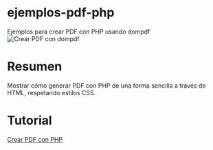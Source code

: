 
# ejemplos-pdf-php

Ejemplos para crear PDF con PHP usando dompdf
![Crear PDF con dompdf](https://parzibyte.me/blog/wp-content/uploads/2019/12/HTML-a-PDF-con-PHP-usando-dompdf-y-Bootstrap.png)

# Resumen
Mostrar cómo generar PDF con PHP de una forma sencilla a través de HTML, respetando estilos CSS.

# Tutorial
[Crear PDF con PHP](https://parzibyte.me/blog/2019/12/25/generar-pdf-php-dompdf/)
